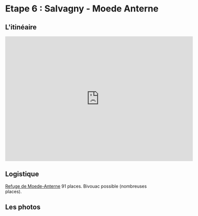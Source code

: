 # Etape 6 : Salvagny - Moede Anterne

## L'itinéaire
<iframe width="600" height="400" frameborder="0" scrolling="no" marginheight="0" marginwidth="0" sandbox="allow-forms allow-scripts allow-same-origin" src="https://www.geoportail.gouv.fr/embed/visu.html?c=6.770687509754396,46.01006587967268&z=13&l0=ORTHOIMAGERY.ORTHOPHOTOS::GEOPORTAIL:OGC:WMTS(0;h)&l1=n_vent_iso_l(0;h)&l2=GEOGRAPHICALGRIDSYSTEMS.MAPS.SCAN25TOUR.CV::GEOPORTAIL:OGC:WMTS(1)&l3=GEOGRAPHICALGRIDSYSTEMS.MAPS::GEOPORTAIL:OGC:WMTS(0;h)&d4=4850573(1)&permalink=yes" allowfullscreen></iframe>


## Logistique

[Refuge de Moede-Anterne](https://www.monrefugepaysdumontblanc.com/fr/il4-refuge_i48796-refuge-moede-anterne.aspx)
91 places. Bivouac possible (nombreuses places).




## Les photos
